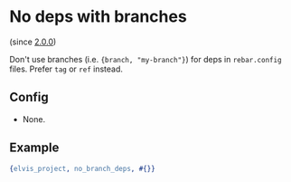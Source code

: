 # No deps with branches

(since [2.0.0](https://github.com/inaka/elvis_core/releases/tag/2.0.0))

Don't use branches (i.e. `{branch, "my-branch"}`) for deps in `rebar.config` files.
Prefer `tag` or `ref` instead.

## Config

- None.

## Example

```erlang
{elvis_project, no_branch_deps, #{}}
```
